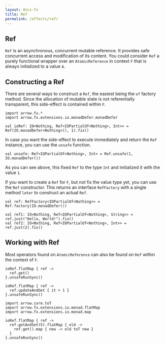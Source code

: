 ```yaml
---
layout: docs-fx
title: Ref
permalink: /effects/ref/
---
```


## Ref




`Ref` is an asynchronous, concurrent mutable reference. It provides safe concurrent access and modification of its content.
You could consider `Ref` a purely functional wrapper over an `AtomicReference` in context `F` that is always initialized to a value `A`.

## Constructing a Ref

There are several ways to construct a `Ref`, the easiest being the `of` factory method.
Since the allocation of mutable state is not referentially transparent, this side-effect is contained within `F`.

```kotlin:ank:silent
import arrow.fx.*
import arrow.fx.extensions.io.monadDefer.monadDefer

val ioRef: IO<Nothing, Ref<IOPartialOf<Nothing>, Int>> = Ref(IO.monadDefer<Nothing>(), 1).fix()
```

In case you want the side-effect to execute immediately and return the `Ref` instance, you can use the `unsafe` function.

```kotlin:ank:silent
val unsafe: Ref<IOPartialOf<Nothing>, Int> = Ref.unsafe(1, IO.monadDefer())
```

As you can see above, this fixed `Ref` to the type `Int` and initialized it with the value `1`.

If you want to create a `Ref` for `F`, but not fix the value type yet, you can use the `Ref` constructor.
This returns an interface `RefFactory` with a single method `later` to construct an actual `Ref`.

```kotlin:ank:silent
val ref: RefFactory<IOPartialOf<Nothing>> = Ref.factory(IO.monadDefer())

val ref1: IO<Nothing, Ref<IOPartialOf<Nothing>, String>> = ref.just("Hello, World!").fix()
val ref2: IO<Nothing, Ref<IOPartialOf<Nothing>, Int>> = ref.just(2).fix()
```

## Working with Ref

Most operators found on `AtomicReference` can also be found on `Ref` within the context of `F`.

```kotlin:ank
ioRef.flatMap { ref ->
  ref.get()
}.unsafeRunSync()
```
```kotlin:ank
ioRef.flatMap { ref ->
  ref.updateAndGet { it + 1 }
}.unsafeRunSync()
```
```kotlin:ank
import arrow.core.toT
import arrow.fx.extensions.io.monad.flatMap
import arrow.fx.extensions.io.monad.map

ioRef.flatMap { ref ->
  ref.getAndSet(5).flatMap { old ->
    ref.get().map { new -> old toT new }
  }
}.unsafeRunSync()
```
